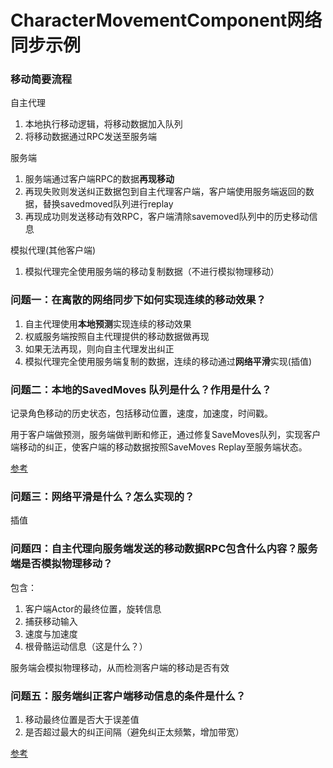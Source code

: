 # CharacterMovementComponent网络同步示例

### 移动简要流程

自主代理
1. 本地执行移动逻辑，将移动数据加入队列
2. 将移动数据通过RPC发送至服务端

服务端
1. 服务端通过客户端RPC的数据**再现移动**
2. 再现失败则发送纠正数据包到自主代理客户端，客户端使用服务端返回的数据，替换savedmoved队列进行replay
3. 再现成功则发送移动有效RPC，客户端清除savemoved队列中的历史移动信息

模拟代理(其他客户端)
1. 模拟代理完全使用服务端的移动复制数据（不进行模拟物理移动）

### 问题一：在离散的网络同步下如何实现连续的移动效果？

1. 自主代理使用**本地预测**实现连续的移动效果
2. 权威服务端按照自主代理提供的移动数据做再现
3. 如果无法再现，则向自主代理发出纠正
4. 模拟代理完全使用服务端复制的数据，连续的移动通过**网络平滑**实现(插值)


### 问题二：本地的SavedMoves 队列是什么？作用是什么？

记录角色移动的历史状态，包括移动位置，速度，加速度，时间戳。

用于客户端做预测，服务端做判断和修正，通过修复SaveMoves队列，实现客户端移动的纠正，使客户端的移动数据按照SaveMoves Replay至服务端状态。

[参考](https://dev.epicgames.com/documentation/zh-cn/unreal-engine/API/Runtime/Engine/GameFramework/FSavedMove_Character)

### 问题三：网络平滑是什么？怎么实现的？

插值

### 问题四：自主代理向服务端发送的移动数据RPC包含什么内容？服务端是否模拟物理移动？

包含：
1. 客户端Actor的最终位置，旋转信息
2. 捕获移动输入
3. 速度与加速度
4. 根骨骼运动信息（这是什么？）

服务端会模拟物理移动，从而检测客户端的移动是否有效

### 问题五：服务端纠正客户端移动信息的条件是什么？

1. 移动最终位置是否大于误差值
2. 是否超过最大的纠正间隔（避免纠正太频繁，增加带宽）

[参考](https://dev.epicgames.com/documentation/zh-cn/unreal-engine/understanding-networked-movement-in-the-character-movement-component-for-unreal-engine)
